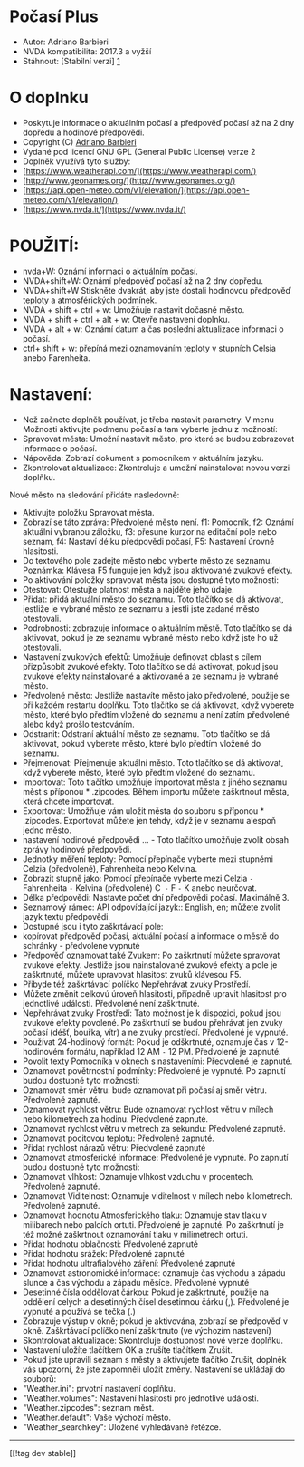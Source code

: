 # Počasí Plus #

* Autor: Adriano Barbieri
* NVDA kompatibilita: 2017.3 a vyžší
* Stáhnout: [Stabilní verzi] [1]

# O doplnku #

* Poskytuje informace o aktuálním počasí a předpověď počasí až na 2 dny
  dopředu a hodinové předpovědi.
* Copyright (C) [Adriano Barbieri](mailto:adrianobarb@yahoo.it)
* Vydané pod licencí GNU GPL (General Public License) verze 2
* Doplněk využívá tyto služby:
* [https://www.weatherapi.com/](https://www.weatherapi.com/)
* [http://www.geonames.org/](http://www.geonames.org/)
* [https://api.open-meteo.com/v1/elevation/](https://api.open-meteo.com/v1/elevation/)
* [https://www.nvda.it/](https://www.nvda.it/)

# POUŽITÍ: #

* nvda+W: Oznámí informaci o aktuálním počasí.
* NVDA+shift+W: Oznámí předpověď počasí až na 2 dny dopředu.
* NVDA+shift+W Stiskněte dvakrát, aby jste dostali hodinovou předpověď teploty a atmosférických podmínek.
* NVDA + shift + ctrl + w: Umožňuje nastavit dočasné město.
* NVDA + shift + ctrl + alt + w: Otevře nastavení doplnku.
* NVDA + alt + w: Oznámí datum a čas poslední aktualizace informaci o
  počasí.
* ctrl+ shift + w: přepíná mezi oznamováním teploty v stupních Celsia anebo
  Farenheita.

# Nastavení: #

* Než začnete doplněk používat, je třeba nastavit parametry. V menu Možnosti aktivujte podmenu počasí a tam vyberte jednu z možností:
* Spravovat města: Umožní nastavit město, pro které se budou zobrazovat informace o počasí.
* Nápověda: Zobrazí dokument s pomocníkem v aktuálním jazyku.
* Zkontrolovat aktualizace: Zkontroluje a umožní nainstalovat novou verzi doplňku.

Nové město na sledování přidáte nasledovně:

* Aktivujte položku Spravovat města.
* Zobrazí se táto zpráva: Předvolené město není. f1: Pomocník, f2: Oznámí
  aktuální vybranou záložku, f3: přesune kurzor na editační pole nebo
  seznam, f4: Nastaví délku předpovědi počasí, F5: Nastavení úrovně
  hlasitosti.
* Do textového pole zadejte město nebo vyberte město ze
  seznamu. Poznámka: Klávesa F5 funguje jen když jsou aktivované zvukové efekty.
* Po aktivování položky spravovat města jsou dostupné tyto možnosti:
* Otestovat: Otestujte platnost města a najděte jeho údaje.
* Přidat: přidá aktuální město do seznamu. Toto tlačítko se dá aktivovat, jestliže
  je vybrané město ze seznamu a jestli jste zadané město otestovali.
* Podrobnosti: zobrazuje informace o aktuálním městě. Toto tlačítko se dá
  aktivovat, pokud je ze seznamu vybrané město nebo když jste ho už otestovali.
* Nastavení zvukových efektů: Umožňuje definovat oblast s cílem
  přizpůsobit zvukové efekty. Toto tlačítko se dá aktivovat, pokud jsou zvukové
  efekty nainstalované a aktivované a ze seznamu je vybrané město.
* Předvolené město: Jestliže nastavíte město jako předvolené, použije se při každém
  restartu doplňku. Toto tlačítko se dá aktivovat, když vyberete město,
  které bylo předtím vložené do seznamu a není zatím předvolené alebo když
  prošlo testováním.
* Odstranit: Odstraní aktuální město ze seznamu. Toto tlačítko se dá
  aktivovat, pokud vyberete město, které bylo předtím vložené do seznamu.
* Přejmenovat: Přejmenuje aktuální město. Toto tlačítko se dá aktivovat, když
  vyberete město, které bylo předtím vložené do seznamu.
* Importovat: Toto tlačítko umožňuje importovat města z jiného seznamu měst
  s příponou * .zipcodes. Během  importu můžete zaškrtnout města, která
  chcete importovat.
* Exportovat: Umožňuje vám uložit města do souboru s příponou *
  .zipcodes. Exportovat můžete jen tehdy, když je v seznamu alespoň jedno město.
* nastavení hodinové předpovědi ... - Toto tlačítko umožňuje zvolit obsah zprávy hodinové předpovědi.
* Jednotky měření teploty: Pomocí přepínače vyberte mezi stupněmi Celzia
  (předvolené), Fahrenheita nebo Kelvina.
* Zobrazit stupně jako: Pomocí přepínače vyberte mezi Celzia `-`
  Fahrenheita `-` Kelvina (předvolené) C` -` F `-` K anebo neurčovat.
* Délka předpovědi: Nastavte počet dní předpovědi počasí. Maximálně 3.
* Seznamový rámec: API odpovídající jazyk:: English, en; můžete zvolit jazyk textu předpovědi.
* Dostupné jsou i tyto zaškrtávací pole:
* kopírovat předpověď počasí, aktuální počasí a informace o městě do
  schránky - předvolene vypnuté
* Předpověď oznamovat také Zvukem: Po zaškrtnutí můžete spravovat zvukové
  efekty. Jestliže jsou nainstalované zvukové efekty a pole je zaškrtnuté, můžete
  upravovat hlasitost zvuků klávesou F5.
* Přibyde též zaškrtávací políčko Nepřehrávat zvuky Prostředí.
* Můžete změnit celkovú úroveň hlasitosti, případně upravit hlasitost pro
  jednotlivé události. Předvolené není zaškrtnuté.
* Nepřehrávat zvuky Prostředí: Tato možnost je k dispozici, pokud jsou zvukové
  efekty povolené. Po zaškrtnutí se budou přehrávat jen zvuky počasí (déšť,
  bouřka, vítr) a ne zvuky prostředí. Předvolené je vypnuté.
* Používat 24-hodinový formát: Pokud je odškrtnuté, oznamuje čas v
  12-hodinovém formátu, například 12 AM `-` 12 PM. Předvolené je zapnuté.
* Povolit texty Pomocníka v oknech s nastaveními: Předvolené je zapnuté.
* Oznamovat povětrnostní podmínky: Předvolené je vypnuté. Po zapnutí budou
  dostupné tyto možnosti:
* Oznamovat směr větru: bude oznamovat při počasí aj směr větru. Předvolené
  zapnuté.
* Oznamovat rychlost větru: Bude oznamovat rychlost větru v mílech nebo
  kilometrech za hodinu. Předvolené zapnuté.
* Oznamovat rychlost větru v metrech za sekundu: Předvolené zapnuté.
* Oznamovat pocitovou teplotu: Předvolené zapnuté.
* Přidat rychlost  nárazů větru: Předvolené zapnuté
* Oznamovat atmosferické informace: Předvolené je vypnuté. Po zapnutí budou
  dostupné tyto možnosti:
* Oznamovat vlhkost: Oznamuje vlhkost vzduchu v procentech. Předvolené
  zapnuté.
* Oznamovat Viditelnost: Oznamuje viditelnost v mílech nebo
  kilometrech. Předvolené zapnuté.
* Oznamovat hodnotu Atmosferického tlaku: Oznamuje stav tlaku v milibarech
  nebo palcích ortuti. Předvolené je zapnuté. Po zaškrtnutí je též možné
  zaškrtnout oznamování tlaku v milimetrech ortuti.
* Přidat hodnotu oblačnosti: Předvolené zapnuté
* Přidat hodnotu srážek: Předvolené zapnuté
* Přidat hodnotu ultrafialového záření: Předvolené zapnuté
* Oznamovat astronomické informace: oznamuje čas východu a západu slunce a čas východu a západu měsíce. Předvolené vypnuté
* Desetinné čísla oddělovat čárkou: Pokud je zaškrtnuté, použije na oddělení
  celých a desetinných čísel desetinnou čárku (,). Předvolené je vypnuté a
  používá se tečka (.)
* Zobrazuje výstup v okně; pokud je aktivována, zobrazí se předpověď v okně. Zaškrtávací políčko není zaškrtnuto (ve výchozím nastavení)
* Skontrolovat aktualizace: Skontroluje dostupnost nové verze doplňku.
* Nastavení uložíte tlačítkem OK a zrušíte tlačítkem Zrušit.
* Pokud jste upravili seznam s městy a aktivujete tlačítko Zrušit, doplněk vás
  upozorní, že jste zapomněli uložit změny. Nastavení se ukládají do souborů:
* "Weather.ini": prvotní nastavení doplňku.
* "Weather.volumes": Nastavení hlasitosti pro jednotlivé události.
* "Weather.zipcodes": seznam měst.
* "Weather.default": Vaše výchozí město.
* "Weather_searchkey": Uložené vyhledávané řetězce.

--------------------------------------------------------------------------------

[[!tag dev stable]]

[1]: https://addons.nvda-project.org/files/get.php?file=wetp
